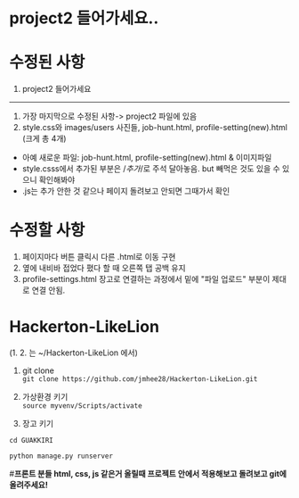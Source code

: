 # project2 들어가세요..

# 수정된 사항
1. project2 들어가세요
-------------------------------------------------------------------
1. 가장 마지막으로 수정된 사항-> project2 파일에 있음
2. style.css와 images/users 사진들, job-hunt.html, profile-setting(new).html (크게 총 4개)
  - 아예 새로운 파일: job-hunt.html, profile-setting(new).html & 이미지파일
  - style.csss에서 추가된 부분은 /*추가*/로 주석 달아놓음. but 빼먹은 것도 있을 수 있으니 확인해봐야
  - .js는 추가 안한 것 같으나 페이지 돌려보고 안되면 그때가서 확인

# **수정할 사항**

1. 페이지마다 버튼 클릭시 다른 .html로 이동 구현
2. 옆에 내비바 접었다 폈다 할 때 오른쪽 탭 공백 유지
3. profile-settings.html 장고로 연결하는 과정에서 밑에 "파일 업로드" 부분이 제대로 연결 안됨. 


# Hackerton-LikeLion

(1. 2. 는 ~/Hackerton-LikeLion 에서)
1. git clone  
 ```git clone https://github.com/jmhee28/Hackerton-LikeLion.git```

2. 가상환경 키기  
 ```source myvenv/Scripts/activate```

3. 장고 키기  

 ```cd GUAKKIRI```  

 ```python manage.py runserver```



#**프론트 분들 html, css, js 같은거 올릴때 프로젝트 안에서 적용해보고 돌려보고 git에 올려주세요!**


